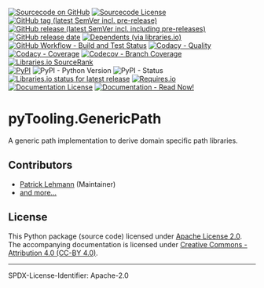 [![Sourcecode on GitHub](https://img.shields.io/badge/pyTooling-pyTooling.GenericPath-323131.svg?logo=github&longCache=true)](https://GitHub.com/pyTooling/pyTooling.GenericPath)
[![Sourcecode License](https://img.shields.io/pypi/l/pyGenericPath?logo=GitHub&label=code%20license)](LICENSE.md)
[![GitHub tag (latest SemVer incl. pre-release)](https://img.shields.io/github/v/tag/pyTooling/pyTooling.GenericPath?logo=GitHub&include_prereleases)](https://GitHub.com/pyTooling/pyTooling.GenericPath/tags)
[![GitHub release (latest SemVer incl. including pre-releases)](https://img.shields.io/github/v/release/pyTooling/pyTooling.GenericPath?logo=GitHub&include_prereleases)](https://GitHub.com/pyTooling/pyTooling.GenericPath/releases/latest)
[![GitHub release date](https://img.shields.io/github/release-date/pyTooling/pyTooling.GenericPath?logo=GitHub)](https://GitHub.com/pyTooling/pyTooling.GenericPath/releases)
[![Dependents (via libraries.io)](https://img.shields.io/librariesio/dependents/pypi/pyTooling.GenericPath?logo=librariesdotio)](https://GitHub.com/pyTooling/pyTooling.GenericPath/network/dependents)  
[![GitHub Workflow - Build and Test Status](https://img.shields.io/github/workflow/status/pyTooling/pyTooling.GenericPath/Unit%20Testing,%20Coverage%20Collection,%20Package,%20Release,%20Documentation%20and%20Publish?label=Pipeline&logo=GitHub%20Actions&logoColor=FFFFFF)](https://GitHub.com/pyTooling/pyTooling.GenericPath/actions/workflows/Pipeline.yml)
[![Codacy - Quality](https://img.shields.io/codacy/grade/ed13ac3d1be0405ea2de08a588bfd325?logo=Codacy)](https://www.codacy.com/manual/pyTooling/pyTooling.GenericPath)
[![Codacy - Coverage](https://img.shields.io/codacy/coverage/ed13ac3d1be0405ea2de08a588bfd325?logo=Codacy)](https://www.codacy.com/manual/pyTooling/pyTooling.GenericPath)
[![Codecov - Branch Coverage](https://img.shields.io/codecov/c/github/pyTooling/pyToolingGenericPath?logo=Codecov)](https://codecov.io/gh/pyTooling/pyTooling.GenericPath)
[![Libraries.io SourceRank](https://img.shields.io/librariesio/sourcerank/pypi/pyTooling.GenericPath?logo=librariesdotio)](https://libraries.io/github/pyTooling/pyTooling.GenericPath/sourcerank)  
[![PyPI](https://img.shields.io/pypi/v/pyTooling.GenericPath?logo=PyPI&logoColor=FBE072)](https://pypi.org/project/pyTooling.GenericPath/)
![PyPI - Python Version](https://img.shields.io/pypi/pyversions/pyTooling.GenericPath?logo=PyPI&logoColor=FBE072)
![PyPI - Status](https://img.shields.io/pypi/status/pyTooling.GenericPath?logo=PyPI&logoColor=FBE072)
[![Libraries.io status for latest release](https://img.shields.io/librariesio/release/pypi/pyTooling.GenericPath?logo=librariesdotio)](https://libraries.io/github/pyTooling/pyTooling.GenericPath)
[![Requires.io](https://img.shields.io/requires/github/pyTooling/pyTooling.GenericPath)](https://requires.io/github/pyTooling/pyTooling.GenericPath/requirements/?branch=main)  
[![Documentation License](https://img.shields.io/badge/doc%20license-CC--BY%204.0-green?logo=readthedocs)](doc/Doc-License.rst)
[![Documentation - Read Now!](https://img.shields.io/badge/doc-read%20now%20%E2%9E%9A-blueviolet?logo=readthedocs)](https://pyTooling.GitHub.io/pyTooling.GenericPath)

# pyTooling.GenericPath

A generic path implementation to derive domain specific path libraries.


## Contributors

* [Patrick Lehmann](https://GitHub.com/Paebbels) (Maintainer)
* [and more...](https://GitHub.com/pyTooling/pyTooling.GenericPath/graphs/contributors)


## License

This Python package (source code) licensed under [Apache License 2.0](LICENSE.md).  
The accompanying documentation is licensed under [Creative Commons - Attribution 4.0 (CC-BY 4.0)](doc/Doc-License.rst).


-------------------------

SPDX-License-Identifier: Apache-2.0
